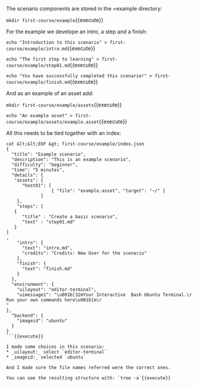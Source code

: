 The scenario components are stored in the =example directory:

`mkdir first-course/example`{{execute}}

For the example we develope an intro, a step and a finish:

`echo "Introduction to this scenario" > first-course/example/intro.md`{{execute}}

`echo "The first step to learning" > first-course/example/step01.md`{{execute}}

`echo "You have successfully completed this scenario!" > first-course/example/finish.md`{{execute}}

And as an example of an asset add:

`mkdir first-course/example/assets`{{execute}}

`echo "An example asset" > first-course/example/assets/example.asset`{{execute}}

All this needs to be tied together with an index:

```
cat &lt;&lt;EOF &gt; first-course/example/index.json
{
  "title": "Example scenario",
  "description": "This is an example scenario",
  "difficulty": "beginner",
  "time": "5 minutes",
  "details": {
   "assets": {
      "host01": [
                 { "file": "example.asset", "target": "~/" }
             ]
    },
    "steps": [
   {
      "title" : "Create a basic scenario",
      "text" : "step01.md"
   }
]
,
    "intro": {
      "text": "intro.md",
      "credits": "Credits: New User for the scenario"
    },
    "finish": {
      "text": "finish.md"
    }
  },
  "environment": {
    "uilayout": "editor-terminal",
    "uimessage1": "\u001b[32mYour Interactive  Bash Ubuntu Terminal.\r
Run your own commands here\u001b[m\r
"
},
  "backend": {
    "imageid": "ubuntu"
  }
}
```{{execute}}

I made some choices in this scenario:
* _uilayout:_ select `editor-terminal`
* _imageid:_ selected `ubuntu`

And I made sure the file names referred were the correct ones.

You can see the resulting structure with: `tree -a`{{execute}}

